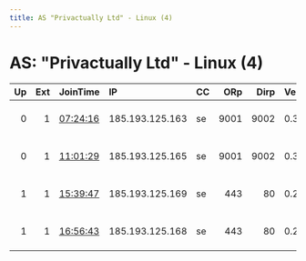 ```yaml
---
title: AS "Privactually Ltd" - Linux (4)
---
```


# AS: "Privactually Ltd" - Linux (4)

|   Up |   Ext | JoinTime                                                                                            | IP              | CC   |   ORp |   Dirp | Version   | Contact                | Nickname   |   eFamMembers |
|-----:|------:|:----------------------------------------------------------------------------------------------------|:----------------|:-----|------:|-------:|:----------|:-----------------------|:-----------|--------------:|
|    0 |     1 | [07:24:16](https://metrics.torproject.org/rs.html#details/EE820FAF42E1C84B1C2617B01E19E6A1ACC7C01B) | 185.193.125.163 | se   |  9001 |   9002 | 0.3.4.8   | cardiak at cypher.fi   | Alycia     |             1 |
|    0 |     1 | [11:01:29](https://metrics.torproject.org/rs.html#details/A6E026F874D06CCDA2D3F48CA124224768382B99) | 185.193.125.165 | se   |  9001 |   9002 | 0.3.2.10  | abuse at cypher.fi car | Alycia     |             1 |
|    1 |     1 | [15:39:47](https://metrics.torproject.org/rs.html#details/60401D05CC7E0CC6502823939F0AC8FC110BB7BF) | 185.193.125.169 | se   |   443 |     80 | 0.2.9.16  | Cypher.fi cardiak at c | Debnam     |             1 |
|    1 |     1 | [16:56:43](https://metrics.torproject.org/rs.html#details/DD671ED818981BC0E162D30459D6A8DDE6535965) | 185.193.125.168 | se   |   443 |     80 | 0.2.9.16  | Cypher.fi cardiak at c | Alycia     |             1 |
